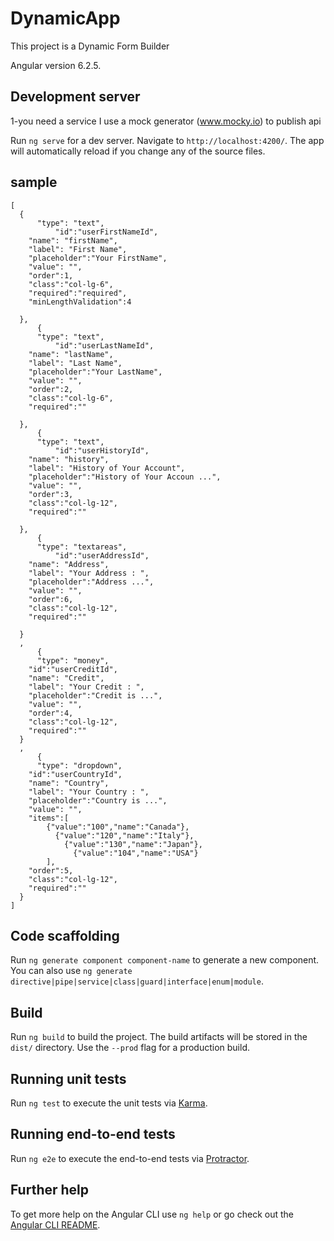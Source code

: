 # DynamicApp

This project is a Dynamic Form Builder 

Angular version 6.2.5.

## Development server

1-you need a service
I use a mock generator (www.mocky.io) to publish api

Run `ng serve` for a dev server. Navigate to `http://localhost:4200/`. The app will automatically reload if you change any of the source files.

## sample
```
[
  {
      "type": "text",
          "id":"userFirstNameId",
    "name": "firstName",
    "label": "First Name",
    "placeholder":"Your FirstName",
    "value": "",
    "order":1,
    "class":"col-lg-6",
    "required":"required",
    "minLengthValidation":4

  },
      {
      "type": "text",
          "id":"userLastNameId",
    "name": "lastName",
    "label": "Last Name",
    "placeholder":"Your LastName",
    "value": "",
    "order":2,
    "class":"col-lg-6",
    "required":""

  },
      {
      "type": "text",
          "id":"userHistoryId",
    "name": "history",
    "label": "History of Your Account",
    "placeholder":"History of Your Accoun ...",
    "value": "",
    "order":3,
    "class":"col-lg-12",
    "required":""

  },
      {
      "type": "textareas",
          "id":"userAddressId",
    "name": "Address",
    "label": "Your Address : ",
    "placeholder":"Address ...",
    "value": "",
    "order":6,
    "class":"col-lg-12",
    "required":""

  }
  ,
      {
      "type": "money",
    "id":"userCreditId",
    "name": "Credit",
    "label": "Your Credit : ",
    "placeholder":"Credit is ...",
    "value": "",
    "order":4,
    "class":"col-lg-12",
    "required":""
  }
  ,
      {
      "type": "dropdown",
    "id":"userCountryId",
    "name": "Country",
    "label": "Your Country : ",
    "placeholder":"Country is ...",
    "value": "",
    "items":[
        {"value":"100","name":"Canada"},
          {"value":"120","name":"Italy"},
            {"value":"130","name":"Japan"},
              {"value":"104","name":"USA"}
        ],
    "order":5,
    "class":"col-lg-12",
    "required":""
  }
]
```

## Code scaffolding

Run `ng generate component component-name` to generate a new component. You can also use `ng generate directive|pipe|service|class|guard|interface|enum|module`.

## Build

Run `ng build` to build the project. The build artifacts will be stored in the `dist/` directory. Use the `--prod` flag for a production build.

## Running unit tests

Run `ng test` to execute the unit tests via [Karma](https://karma-runner.github.io).

## Running end-to-end tests

Run `ng e2e` to execute the end-to-end tests via [Protractor](http://www.protractortest.org/).

## Further help

To get more help on the Angular CLI use `ng help` or go check out the [Angular CLI README](https://github.com/angular/angular-cli/blob/master/README.md).
